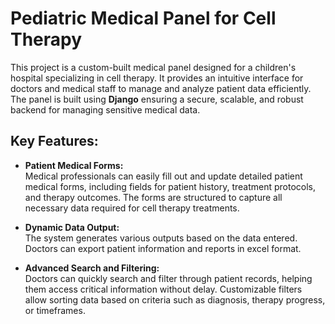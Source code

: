 # Pediatric Medical Panel for Cell Therapy

This project is a custom-built medical panel designed for a children's hospital specializing in cell therapy. It provides an intuitive interface for doctors and medical staff to manage and analyze patient data efficiently. The panel is built using **Django** ensuring a secure, scalable, and robust backend for managing sensitive medical data.

## Key Features:

- **Patient Medical Forms:**  
  Medical professionals can easily fill out and update detailed patient medical forms, including fields for patient history, treatment protocols, and therapy outcomes. The forms are structured to capture all necessary data required for cell therapy treatments.

- **Dynamic Data Output:**  
  The system generates various outputs based on the data entered. Doctors can export patient information and reports in excel format.

- **Advanced Search and Filtering:**  
  Doctors can quickly search and filter through patient records, helping them access critical information without delay. Customizable filters allow sorting data based on criteria such as diagnosis, therapy progress, or timeframes.
